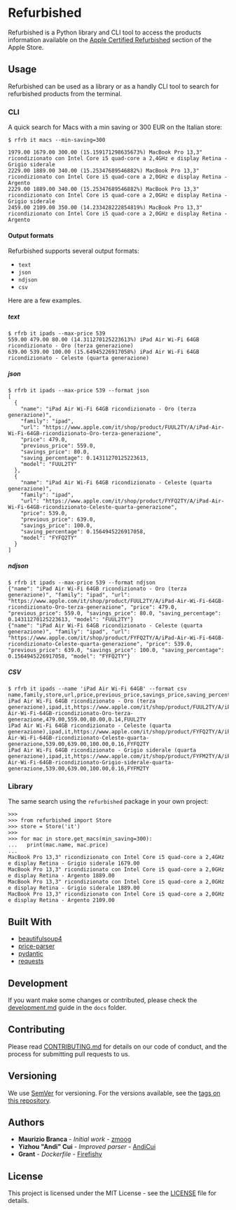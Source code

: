 # Refurbished

Refurbished is a Python library and CLI tool to access the products information available on the [Apple Certified Refurbished](https://www.apple.com/shop/refurbished) section of the Apple Store.

## Usage

Refurbished can be used as a library or as a handly CLI tool to search for refurbished products from the terminal.

### CLI

A quick search for Macs with a min saving or 300 EUR on the Italian store:

```shell
$ rfrb it macs --min-saving=300

1979.00 1679.00 300.00 (15.159171298635673%) MacBook Pro 13,3" ricondizionato con Intel Core i5 quad‐core a 2,4GHz e display Retina - Grigio siderale
2229.00 1889.00 340.00 (15.25347689546882%) MacBook Pro 13,3" ricondizionato con Intel Core i5 quad-core a 2,0GHz e display Retina - Argento
2229.00 1889.00 340.00 (15.25347689546882%) MacBook Pro 13,3" ricondizionato con Intel Core i5 quad‐core a 2,0GHz e display Retina - Grigio siderale
2459.00 2109.00 350.00 (14.233428222854819%) MacBook Pro 13,3" ricondizionato con Intel Core i5 quad-core a 2,0GHz e display Retina - Argento
```

#### Output formats

Refurbished supports several output formats:

- `text`
- `json`
- `ndjson`
- `csv`

Here are a few examples.

##### text

```shell
$ rfrb it ipads --max-price 539
559.00 479.00 80.00 (14.311270125223613%) iPad Air Wi-Fi 64GB ricondizionato - Oro (terza generazione)
639.00 539.00 100.00 (15.64945226917058%) iPad Air Wi-Fi 64GB ricondizionato - Celeste (quarta generazione)
```

##### json

```shell
$ rfrb it ipads --max-price 539 --format json
[
  {
    "name": "iPad Air Wi-Fi 64GB ricondizionato - Oro (terza generazione)",
    "family": "ipad",
    "url": "https://www.apple.com/it/shop/product/FUUL2TY/A/iPad-Air-Wi-Fi-64GB-ricondizionato-Oro-terza-generazione",
    "price": 479.0,
    "previous_price": 559.0,
    "savings_price": 80.0,
    "saving_percentage": 0.14311270125223613,
    "model": "FUUL2TY"
  },
  {
    "name": "iPad Air Wi-Fi 64GB ricondizionato - Celeste (quarta generazione)",
    "family": "ipad",
    "url": "https://www.apple.com/it/shop/product/FYFQ2TY/A/iPad-Air-Wi-Fi-64GB-ricondizionato-Celeste-quarta-generazione",
    "price": 539.0,
    "previous_price": 639.0,
    "savings_price": 100.0,
    "saving_percentage": 0.1564945226917058,
    "model": "FYFQ2TY"
  }
]
```

##### ndjson

```shell
$ rfrb it ipads --max-price 539 --format ndjson
{"name": "iPad Air Wi-Fi 64GB ricondizionato - Oro (terza generazione)", "family": "ipad", "url": "https://www.apple.com/it/shop/product/FUUL2TY/A/iPad-Air-Wi-Fi-64GB-ricondizionato-Oro-terza-generazione", "price": 479.0, "previous_price": 559.0, "savings_price": 80.0, "saving_percentage": 0.14311270125223613, "model": "FUUL2TY"}
{"name": "iPad Air Wi-Fi 64GB ricondizionato - Celeste (quarta generazione)", "family": "ipad", "url": "https://www.apple.com/it/shop/product/FYFQ2TY/A/iPad-Air-Wi-Fi-64GB-ricondizionato-Celeste-quarta-generazione", "price": 539.0, "previous_price": 639.0, "savings_price": 100.0, "saving_percentage": 0.1564945226917058, "model": "FYFQ2TY"}
```

##### CSV

```shell
$ rfrb it ipads --name 'iPad Air Wi-Fi 64GB' --format csv
name,family,store,url,price,previous_price,savings_price,saving_percentage,model
iPad Air Wi-Fi 64GB ricondizionato - Oro (terza generazione),ipad,it,https://www.apple.com/it/shop/product/FUUL2TY/A/iPad-Air-Wi-Fi-64GB-ricondizionato-Oro-terza-generazione,479.00,559.00,80.00,0.14,FUUL2TY
iPad Air Wi-Fi 64GB ricondizionato - Celeste (quarta generazione),ipad,it,https://www.apple.com/it/shop/product/FYFQ2TY/A/iPad-Air-Wi-Fi-64GB-ricondizionato-Celeste-quarta-generazione,539.00,639.00,100.00,0.16,FYFQ2TY
iPad Air Wi-Fi 64GB ricondizionato - Grigio siderale (quarta generazione),ipad,it,https://www.apple.com/it/shop/product/FYFM2TY/A/iPad-Air-Wi-Fi-64GB-ricondizionato-Grigio-siderale-quarta-generazione,539.00,639.00,100.00,0.16,FYFM2TY
```

### Library

The same search using the `refurbished` package in your own project:

```shell
>>>
>>> from refurbished import Store
>>> store = Store('it')
>>>
>>> for mac in store.get_macs(min_saving=300):
...   print(mac.name, mac.price)
...
MacBook Pro 13,3" ricondizionato con Intel Core i5 quad‐core a 2,4GHz e display Retina - Grigio siderale 1679.00
MacBook Pro 13,3" ricondizionato con Intel Core i5 quad-core a 2,0GHz e display Retina - Argento 1889.00
MacBook Pro 13,3" ricondizionato con Intel Core i5 quad‐core a 2,0GHz e display Retina - Grigio siderale 1889.00
MacBook Pro 13,3" ricondizionato con Intel Core i5 quad-core a 2,0GHz e display Retina - Argento 2109.00
```

## Built With

- [beautifulsoup4](https://www.crummy.com/software/BeautifulSoup/)
- [price-parser](https://github.com/scrapinghub/price-parser)
- [pydantic](https://pydantic-docs.helpmanual.io/)
- [requests](https://requests.readthedocs.io/en/master/)

## Development

If you want make some changes or contributed, please check the [development.md](docs/development.md) guide in the `docs` folder.

## Contributing

Please read [CONTRIBUTING.md](https://gist.github.com/zmoog/76aef48ad9d9faa096c41c7b16f2fc7c) for details on our code of conduct, and the process for submitting pull requests to us.

## Versioning

We use [SemVer](http://semver.org/) for versioning. For the versions available, see the [tags on this repository](https://github.com/your/project/tags). 

## Authors

- **Maurizio Branca** - *Initial work* - [zmoog](https://github.com/zmoog)
- **Yizhou "Andi" Cui** - *Improved parser* - [AndiCui](https://github.com/AndiCui)
- **Grant** - *Dockerfile* - [Firefishy](https://github.com/Firefishy)

## License

This project is licensed under the MIT License - see the [LICENSE](LICENSE) file for details.
